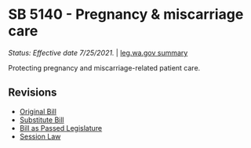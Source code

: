 # SB 5140 - Pregnancy & miscarriage care
*Status: Effective date 7/25/2021.* | [leg.wa.gov summary](https://app.leg.wa.gov/billsummary?BillNumber=5140&Year=2021)

Protecting pregnancy and miscarriage-related patient care.

## Revisions
* [Original Bill](1/)
* [Substitute Bill](S/)
* [Bill as Passed Legislature](S.PL/)
* [Session Law](S.SL/)
